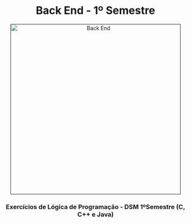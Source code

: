 <h1 align="center"> Back End - 1º Semestre </h1>

<div align="center">
  <a href=""><img src="https://i.pinimg.com/originals/34/16/fc/3416fc4113b69a0bf1cc75a772c4b5c4.gif" height="450" weight="200" alt="Back End" border="0"></a>
</div>

<h3 align="center">Exercícios de <strong>Lógica de Programação</strong> - DSM 1ºSemestre <strong>(C, C++ e Java)</strong></h3>
